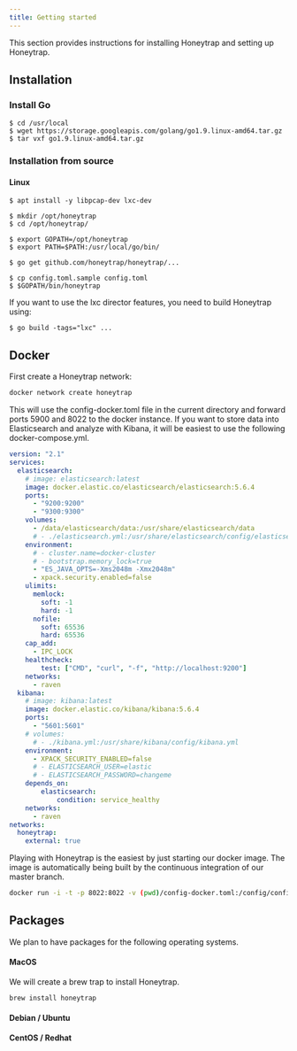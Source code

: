 ```yaml
---
title: Getting started
---
```


This section provides instructions for installing Honeytrap and setting up Honeytrap. 

## Installation

### Install Go

```
$ cd /usr/local
$ wget https://storage.googleapis.com/golang/go1.9.linux-amd64.tar.gz
$ tar vxf go1.9.linux-amd64.tar.gz
```

### Installation from source

#### Linux

```
$ apt install -y libpcap-dev lxc-dev

$ mkdir /opt/honeytrap
$ cd /opt/honeytrap/

$ export GOPATH=/opt/honeytrap
$ export PATH=$PATH:/usr/local/go/bin/

$ go get github.com/honeytrap/honeytrap/...

$ cp config.toml.sample config.toml
$ $GOPATH/bin/honeytrap
```

If you want to use the lxc director features, you need to build Honeytrap using:

```
$ go build -tags="lxc" ...
```

## Docker

First create a Honeytrap network:

```bash
docker network create honeytrap
```

This will use the config-docker.toml file in the current directory and forward ports 5900 and 8022 to the docker instance. If you want to store data into Elasticsearch and analyze with Kibana, it will be easiest to use the following docker-compose.yml.

```yaml
version: "2.1"
services:
  elasticsearch:
    # image: elasticsearch:latest
    image: docker.elastic.co/elasticsearch/elasticsearch:5.6.4
    ports:
      - "9200:9200"
      - "9300:9300"
    volumes:
      - /data/elasticsearch/data:/usr/share/elasticsearch/data
      # - ./elasticsearch.yml:/usr/share/elasticsearch/config/elasticsearch.yml
    environment:
      # - cluster.name=docker-cluster
      # - bootstrap.memory_lock=true
      - "ES_JAVA_OPTS=-Xms2048m -Xmx2048m"
      - xpack.security.enabled=false
    ulimits:
      memlock:
        soft: -1
        hard: -1
      nofile:
        soft: 65536
        hard: 65536
    cap_add:
      - IPC_LOCK
    healthcheck:
        test: ["CMD", "curl", "-f", "http://localhost:9200"]
    networks:
      - raven
  kibana:
    # image: kibana:latest
    image: docker.elastic.co/kibana/kibana:5.6.4
    ports:
      - "5601:5601"
    # volumes:
      # - ./kibana.yml:/usr/share/kibana/config/kibana.yml
    environment:
      - XPACK_SECURITY_ENABLED=false
      # - ELASTICSEARCH_USER=elastic
      # - ELASTICSEARCH_PASSWORD=changeme
    depends_on:
        elasticsearch:
            condition: service_healthy
    networks:
      - raven
networks:
  honeytrap:
    external: true
```

Playing with Honeytrap is the easiest by just starting our docker image. The image is automatically being built by the continuous integration of our master branch. 

```bash
docker run -i -t -p 8022:8022 -v (pwd)/config-docker.toml:/config/config.toml -v (pwd)/data:/data/ honeytrap/honeytrap:latest 
```

## Packages

We plan to have packages for the following operating systems.

#### MacOS

We will create a brew trap to install Honeytrap.

```
brew install honeytrap
```

#### Debian / Ubuntu

#### CentOS / Redhat

